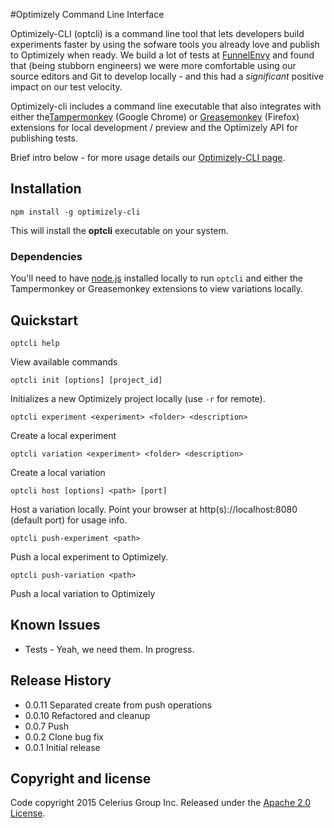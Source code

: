 #Optimizely Command Line Interface

Optimizely-CLI (optcli) is a command line tool that lets developers build experiments faster by using the sofware tools you already love and publish to Optimizely when ready. We build a lot of tests at [FunnelEnvy](http://www.funnelenvy.com) and found that (being stubborn engineers) we were more comfortable using our source editors and Git to develop locally - and this had a *significant* positive impact on our test velocity. 

Optimizely-cli includes a command line executable that also integrates with either the[Tampermonkey](https://chrome.google.com/webstore/detail/tampermonkey/dhdgffkkebhmkfjojejmpbldmpobfkfo?hl=en) (Google Chrome) or [Greasemonkey](https://addons.mozilla.org/en-US/firefox/addon/greasemonkey/) (Firefox) extensions for local development / preview and the Optimizely API for publishing tests.

Brief intro below - for more usage details our [Optimizely-CLI page](http://www.funnelenvy.com/optimizely-cli/).

## Installation

```
npm install -g optimizely-cli
```
This will install the __optcli__ executable on your system.

### Dependencies


You'll need to have [node.js](http://nodejs.org/) installed locally to run `optcli` and either the Tampermonkey or Greasemonkey extensions to view variations locally.

## Quickstart

```
optcli help
```
View available commands

```
optcli init [options] [project_id]
```
Initializes a new Optimizely project locally (use `-r` for remote).

```
optcli experiment <experiment> <folder> <description>
```
Create a local experiment

```
optcli variation <experiment> <folder> <description>
```
Create a local variation

```
optcli host [options] <path> [port]
```
Host a variation locally. Point your browser at http(s)://localhost:8080 (default port) for usage info.

```
optcli push-experiment <path>
```
Push a local experiment to Optimizely.

```
optcli push-variation <path>
```
Push a local variation to Optimizely

## Known Issues
* Tests - Yeah, we need them. In progress.


## Release History

* 0.0.11 Separated create from push operations
* 0.0.10 Refactored and cleanup
* 0.0.7 Push
* 0.0.2 Clone bug fix
* 0.0.1 Initial release

## Copyright and license

Code copyright 2015 Celerius Group Inc. Released under the [Apache 2.0 License](http://www.apache.org/licenses/LICENSE-2.0).
